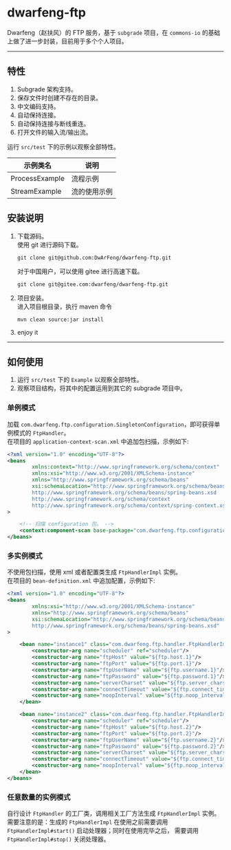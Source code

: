 # dwarfeng-ftp

Dwarfeng（赵扶风）的 FTP 服务，基于 `subgrade` 项目，在 `commons-io` 的基础上做了进一步封装，目前用于多个个人项目。

---

## 特性

1. Subgrade 架构支持。
2. 保存文件时创建不存在的目录。
3. 中文编码支持。
4. 自动保持连接。
5. 自动保持连接与断线重连。
6. 打开文件的输入流/输出流。

运行 `src/test` 下的示例以观察全部特性。

| 示例类名           | 说明     |
|----------------|--------|
| ProcessExample | 流程示例   |
| StreamExample  | 流的使用示例 |

## 安装说明

1. 下载源码。  
   使用 git 进行源码下载。
   ```
   git clone git@github.com:DwArFeng/dwarfeng-ftp.git
   ```
   对于中国用户，可以使用 gitee 进行高速下载。
   ```
   git clone git@gitee.com:dwarfeng/dwarfeng-ftp.git
   ```

2. 项目安装。  
   进入项目根目录，执行 maven 命令
   ```
   mvn clean source:jar install
   ```

3. enjoy it

---

## 如何使用

1. 运行 `src/test` 下的 `Example` 以观察全部特性。
2. 观察项目结构，将其中的配置运用到其它的 subgrade 项目中。

### 单例模式

加载 `com.dwarfeng.ftp.configuration.SingletonConfiguration`，即可获得单例模式的 `FtpHandler`。  
在项目的 `application-context-scan.xml` 中追加包扫描，示例如下:

```xml
<?xml version="1.0" encoding="UTF-8"?>
<beans
        xmlns:context="http://www.springframework.org/schema/context"
        xmlns:xsi="http://www.w3.org/2001/XMLSchema-instance"
        xmlns="http://www.springframework.org/schema/beans"
        xsi:schemaLocation="http://www.springframework.org/schema/beans
        http://www.springframework.org/schema/beans/spring-beans.xsd
        http://www.springframework.org/schema/context
        http://www.springframework.org/schema/context/spring-context.xsd"
>

    <!-- 扫描 configuration 包。 -->
    <context:component-scan base-package="com.dwarfeng.ftp.configuration"/>
</beans>
```

### 多实例模式

不使用包扫描，使用 xml 或者配置类生成 `FtpHandlerImpl` 实例。  
在项目的 `bean-definition.xml` 中追加配置，示例如下:

```xml
<?xml version="1.0" encoding="UTF-8"?>
<beans
        xmlns:xsi="http://www.w3.org/2001/XMLSchema-instance"
        xmlns="http://www.springframework.org/schema/beans"
        xsi:schemaLocation="http://www.springframework.org/schema/beans
        http://www.springframework.org/schema/beans/spring-beans.xsd"
>

    <bean name="instance1" class="com.dwarfeng.ftp.handler.FtpHandlerImpl">
        <constructor-arg name="scheduler" ref="scheduler"/>
        <constructor-arg name="ftpHost" value="${ftp.host.1}"/>
        <constructor-arg name="ftpPort" value="${ftp.port.1}"/>
        <constructor-arg name="ftpUserName" value="${ftp.username.1}"/>
        <constructor-arg name="ftpPassword" value="${ftp.password.1}"/>
        <constructor-arg name="serverCharset" value="${ftp.server_charset.1}"/>
        <constructor-arg name="connectTimeout" value="${ftp.connect_timeout.1}"/>
        <constructor-arg name="noopInterval" value="${ftp.noop_interval.1}"/>
    </bean>

    <bean name="instance2" class="com.dwarfeng.ftp.handler.FtpHandlerImpl">
        <constructor-arg name="scheduler" ref="scheduler"/>
        <constructor-arg name="ftpHost" value="${ftp.host.2}"/>
        <constructor-arg name="ftpPort" value="${ftp.port.2}"/>
        <constructor-arg name="ftpUserName" value="${ftp.username.2}"/>
        <constructor-arg name="ftpPassword" value="${ftp.password.2}"/>
        <constructor-arg name="serverCharset" value="${ftp.server_charset.2}"/>
        <constructor-arg name="connectTimeout" value="${ftp.connect_timeout.2}"/>
        <constructor-arg name="noopInterval" value="${ftp.noop_interval.2}"/>
    </bean>
</beans>
```

### 任意数量的实例模式

自行设计 `FtpHandler` 的工厂类，调用相关工厂方法生成 `FtpHandlerImpl` 实例。
需要注意的是：生成的 `FtpHandlerImpl` 在使用之前需要调用 `FtpHandlerImpl#start()` 启动处理器；同时在使用完毕之后，
需要调用 `FtpHandlerImpl#stop()` 关闭处理器。
